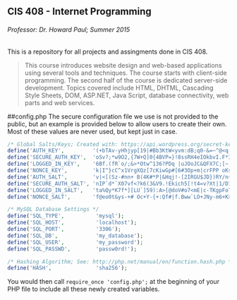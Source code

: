CIS 408 - Internet Programming
---------------------------------
###### Professor: Dr. Howard Paul; Summer 2015

This is a repository for all projects and assingments done in CIS 408.

> This course introduces website design and web-based applications using several tools and techniques. The course starts with client-side programming. The second half of the course is dedicated server-side development. Topics covered include HTML, DHTML, Cascading Style Sheets, DOM, ASP.NET, Java Script, database connectivity, web parts and web services.

##config.php
The secure configuration file we use is not provided to the public, but an example is provided below to allow users to create their own. Most of these values are never used, but kept just in case.

```php
/* Global Salts/Keys; Created with: https://api.wordpress.org/secret-key/1.1/salt/ */
define('AUTH_KEY',         '(+bTAv-yHhjyp[19|#Bb3KtW<yvm:dB;q0-&=~^@<q Do=rE3*;LJ:Zm8?4<]# 7');
define('SECURE_AUTH_KEY',  'oSv?;*w9O2,{7W+Q]0{4BVP=}!8ssRH4eIOkbvI.F*IulE&QNAsI`-7p:2zNG~yL');
define('LOGGED_IN_KEY',    '6Bf.(fR`o/;&>*Otw^136?PDq |uJOoJC&QFX7C;[~;Z<;Oak^[iZ^z$VQ< Y~Q9');
define('NONCE_KEY',        'k|I^}cC^x1VrgXQz[7cKiwGp#[6#3Op+m|crFPP oKs&L3h-Fs|T|,rK~,]}gZ<s');
define('AUTH_SALT',        'v|<[(Sz-#nn+ B(4K#*P|&Hqj!-[2IRGU$JD})RY/n~.XfX^6ST+lD:M;G TKam)');
define('SECURE_AUTH_SALT', 'nIP`d*`X07vf<?k6(3&V9.!Ekich5[!t4=v?Xt|1/D1B$sI-s1.>Hd )./}ZSSl:');
define('LOGGED_IN_SALT',   'ta%Qy*K7f*][LU`]59):A>[@doV#o7<mE|c-TKgpFoT_;`X7:Noo!Dj3s#3|ceoX');
define('NONCE_SALT',       'f@eo0t&ys-+# Oc+Y-{+:Qf#|f.Bww`LO+JNy-m6+K>i|m2q3kZ%n|u{m#V|zZH6');

/* MySQL Database Settings */
define('SQL_TYPE',          'mysql');
define('SQL_HOST',          'localhost');
define('SQL_PORT',          '3306');
define('SQL_DB',            'my_database');
define('SQL_USER',          'my_password');
define('SQL_PASSWD',        'passw0rd!');

/* Hashing Algorithm; See: http://php.net/manual/en/function.hash.php */
define('HASH',              'sha256');
```

You would then call `require_once 'config.php';` at the beginning of your PHP file to include all these newly created variables.